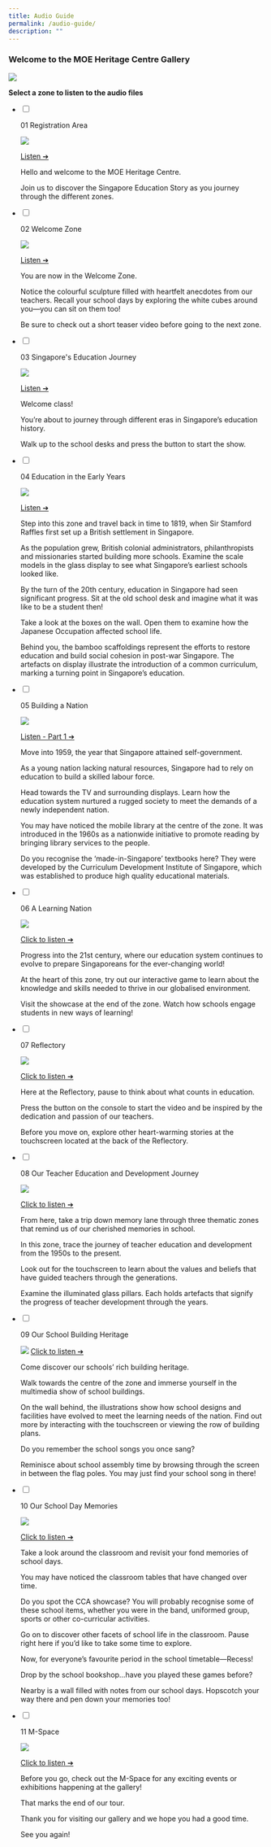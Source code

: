 ```yaml
---
title: Audio Guide
permalink: /audio-guide/
description: ""
---
```

### Welcome to the MOE Heritage Centre Gallery
![](/images/Audio%20Guide/gallerymap.png)

**Select a zone to listen to the audio files**

<ul class="jekyllcodex_accordion">  
  
<li>  
  
<input type="checkbox" id="accordion1">  
  
<label for="accordion1">01 Registration Area</label>  
  
<div>  
  
<p>
</p>

![](/images/Audio%20Guide/01_registration.jpg)

<a href="https://drive.google.com/file/d/130Wr7fWNJ3dRAOjthnHXsAoIgffqmNf9/view?usp=share_link target=">Listen ➔</a>
<p>Hello and welcome to the MOE Heritage Centre.  
  
Join us to discover the Singapore Education Story as you journey through the different zones.
</p><p></p>  
  
</div>  
  
</li>  
<li>  
  
<input type="checkbox" id="accordion2">  
  
<label for="accordion2">02 Welcome Zone</label>  
  
<div>  
  
<p>

![](/images/Audio%20Guide/02_welcomezone.jpg)

<a target="\_blank" href="https://drive.google.com/file/d/1XEo1b_FK_nYKS0sP_oKoFrEn1cw7BCBx/view?usp=share_link">Listen ➔</a>

You are now in the Welcome Zone.  
  
Notice the colourful sculpture filled with heartfelt anecdotes from our teachers. Recall your school days by exploring the white cubes around you—you can sit on them too!  
  
Be sure to check out a short teaser video before going to the next zone.
</p>  
  
</div>  
  
</li>  
  
<li>  
  
<input type="checkbox" id="accordion3">  
  
<label for="accordion3">03 Singapore's Education Journey </label>  
  
<div>  
  
<p>

![](/images/Audio%20Guide/03_projection.jpg)

<a href="https://drive.google.com/file/d/1dsupnHenmZoTZLCE7PDJ0vOqtpKyjf65/view?usp=share_link target=">Listen ➔</a>
</p><p>Welcome class!  
  
You’re about to journey through different eras in Singapore’s education history.  
  
Walk up to the school desks and press the button to start the show.
  
</p>  
  
</div>  
  
</li>  
	
<li>  
  
<input type="checkbox" id="accordion4">  
  
<label for="accordion4">04 Education in the Early Years</label>  
  
<div>  
  
<p>

![](/images/Audio%20Guide/04_educationearlyyears.jpg)

<a target="\_blank" href="https://drive.google.com/file/d/1OOsnwtZvdS3F03QzvO_1KvDtqiMKCu5F/view?usp=sharing">Listen ➔</a>
</p><p>Step into this zone and travel back in time to 1819, when Sir Stamford Raffles first set up a British settlement in Singapore.  
  
As the population grew, British colonial administrators, philanthropists and missionaries started building more schools. Examine the scale models in the glass display to see what Singapore’s earliest schools looked like.  
  
By the turn of the 20th century, education in Singapore had seen significant progress. Sit at the old school desk and imagine what it was like to be a student then!  
  
Take a look at the boxes on the wall. Open them to examine how the Japanese Occupation affected school life.  
  
Behind you, the bamboo scaffoldings represent the efforts to restore education and build social cohesion in post-war Singapore. The artefacts on display illustrate the introduction of a common curriculum, marking a turning point in Singapore’s education.
  
</p>  
  
</div>  
  
</li>  	
  
<li>  
  
<input type="checkbox" id="accordion5">  
  
<label for="accordion5">05 Building a Nation </label>  
  
<div>  
  
<p>


![](/images/Audio%20Guide/05_buildingnation.jpg)

<a target="\_blank" href="https://drive.google.com/file/d/18MLwgVZaaHtAaND_5mfMki0admM2XYd5/view?usp=share_link">Listen - Part 1 ➔</a>
	
</p><p>Move into 1959, the year that Singapore attained self-government.  
  
As a young nation lacking natural resources, Singapore had to rely on education to build a skilled labour force.  
  
Head towards the TV and surrounding displays. Learn how the education system nurtured a rugged society to meet the demands of a newly independent nation.  
  
You may have noticed the mobile library at the centre of the zone. It was introduced in the 1960s as a nationwide initiative to promote reading by bringing library services to the people.  
  
Do you recognise the ‘made-in-Singapore’ textbooks here? They were developed by the Curriculum Development Institute of Singapore, which was established to produce high quality educational materials.
  
</p>  
  
</div>  
  
</li>  

<li>  
  
<input type="checkbox" id="accordion6">  
  
<label for="accordion6">06 A Learning Nation</label>  
  
<div>  
  
<p>


![](/images/Audio%20Guide/06_learningnation.jpg)

<a target="\_blank" href="https://drive.google.com/file/d/17bSB41hM4z5JccmpIYMpai7E6epsmdO9/view?usp=sharing">Click to listen ➔</a>
	

</p><p>Progress into the 21st&nbsp;century, where our education system continues to evolve to prepare Singaporeans for the ever-changing world!  
  
At the heart of this zone, try out our interactive game to learn about the knowledge and skills needed to thrive in our globalised environment.  
  
Visit the showcase at the end of the zone. Watch how schools engage students in new ways of learning!
  
</p>  
  
</div>  
  
</li>  
	
<li>  
  
<input type="checkbox" id="accordion7">  
  
<label for="accordion7">07 Reflectory</label>  
  
<div>  
  
<p>

![](/images/Audio%20Guide/07_reflectory.jpg)

<a target="\_blank" href="https://drive.google.com/file/d/1Mq9biDpHxG4qM_euQSo6mPM8COST9Qz-/view?usp=sharing">Click to listen ➔</a>
	

</p><p>Here at the Reflectory, pause to think about what counts in education.  
  
Press the button on the console to start the video and be inspired by the dedication and passion of our teachers.  
  
Before you move on, explore other heart-warming stories at the touchscreen located at the back of the Reflectory.
  
</p>  
  
</div>  
  
</li>  

<li>  
  
<input type="checkbox" id="accordion8">  
  
<label for="accordion8">08 Our Teacher Education and Development Journey</label>  
  
<div>  
  
<p>

![](/images/Audio%20Guide/08_teacherdevelopment.jpg)

<a target="\_blank" href="https://drive.google.com/file/d/1N0SZiX_pPwpBvbQR2HS9GQgt1isMjQAT/view?usp=sharing">Click to listen ➔</a>
	

</p><p>From here, take a trip down memory lane through three thematic zones that remind us of our cherished memories in school.  
  
In this zone, trace the journey of teacher education and development from the 1950s to the present.  
  
Look out for the touchscreen to learn about the values and beliefs that have guided teachers through the generations.  
  
Examine the illuminated glass pillars. Each holds artefacts that signify the progress of teacher development through the years.
</p>  
  
</div>  
  
</li>  

<li>  
  
<input type="checkbox" id="accordion9">  
  
<label for="accordion9">09 Our School Building Heritage</label>  
  
<div>  
  
<p>

![](/images/Audio%20Guide/09_schoolbuilding.jpg)
<a target="\_blank" href="https://drive.google.com/file/d/19ToWIUZYBMcuP8dE5mxqW61-SLOz8bDY/view?usp=sharing">Click to listen ➔</a>
	

</p><p>Come discover our schools’ rich building heritage.  
  
Walk towards the centre of the zone and immerse yourself in the multimedia show of school buildings.  
  
On the wall behind, the illustrations show how school designs and facilities have evolved to meet the learning needs of the nation. Find out more by interacting with the touchscreen or viewing the row of building plans.  
  
Do you remember the school songs you once sang?  
  
Reminisce about school assembly time by browsing through the screen in between the flag poles. You may just find your school song in there!
</p>  
  
</div>  
  
</li>

<li>  
  
<input type="checkbox" id="accordion10">  
  
<label for="accordion10">10 Our School Day Memories</label>  
  
<div>  
  
<p>

![](/images/Audio%20Guide/10_schoolday.jpg)

<a target="\_blank" href="https://drive.google.com/file/d/1vizy2jRw8oXJelm-8oWsFp85s4kmhplU/view?usp=sharing">Click to listen ➔</a>
	

</p><p>Take a look around the classroom and revisit your fond memories of school days.  
  
You may have noticed the classroom tables that have changed over time.  
  
Do you spot the CCA showcase? You will probably recognise some of these school items, whether you were in the band, uniformed group, sports or other co-curricular activities.  
  
Go on to discover other facets of school life in the classroom. Pause right here if you’d like to take some time to explore.  
  
Now, for everyone’s favourite period in the school timetable—Recess!  
  
Drop by the school bookshop…have you played these games before?  
  
Nearby is a wall filled with notes from our school days. Hopscotch your way there and pen down your memories too!
</p>  
  
</div>  
  
</li>
	
<li>  
  
<input type="checkbox" id="accordion11">  
  
<label for="accordion11">11 M-Space</label>  
  
<div>  
  
<p>

![](/images/Audio%20Guide/11_mspace.jpg)

<a target="\_blank" href="https://drive.google.com/file/d/1mmgcZvdI88JYnTbtHMac86N7Y0I4OvxY/view?usp=sharing">Click to listen ➔</a>
	

</p><p>Before you go, check out the M-Space for any exciting events or exhibitions happening at the gallery!  
  
That marks the end of our tour.  
  
Thank you for visiting our gallery and we hope you had a good time.  
  
See you again!
</p>  
  
</div>  
  
</li>  
</ul>
